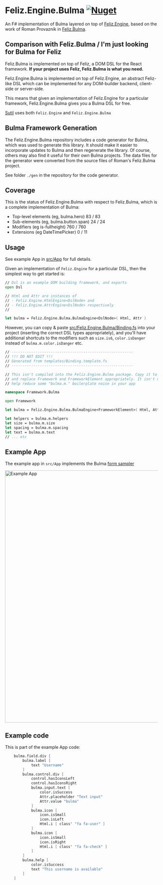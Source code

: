 # Feliz.Engine.Bulma [![Nuget](https://img.shields.io/nuget/v/Feliz.Engine.Bulma.svg?maxAge=0&colorB=brightgreen)](https://www.nuget.org/packages/Feliz.Engine.Bulma)

An F# implementation of Bulma layered on top of [Feliz.Engine](https://github.com/alfonsogarciacaro/Feliz.Engine), based on the work of Roman Provazník in [Feliz.Bulma](https://github.com/Dzoukr/Feliz.Bulma).

## Comparison with Feliz.Bulma / I'm just looking for Bulma for Feliz

Feliz.Bulma is implemented on top of Feliz, a DOM DSL for the React framework. **If your project uses Feliz, Feliz.Bulma is what you need.**

Feliz.Engine.Bulma is implemented on top of Feliz.Engine, an abstract Feliz-like DSL which can be implemented for any DOM-builder backend, client-side
or server-side.

This means that given an implementation of Feliz.Engine for a particular framework, Feliz.Engine.Bulma gives you a Bulma DSL for free.

[Sutil](https://github.com/DaveDawkins/Sutil) uses both `Feliz.Engine` and `Feliz.Engine.Bulma`

## Bulma Framework Generation

The Feliz.Engine.Bulma repository includes a code generator for Bulma, which was used to generate this library. It should make it
easier to incorporate updates to Bulma and then regenerate the library. Of course, others may also find it useful for their own Bulma projects. The data files for the generator were converted from the source files of Roman's Feliz.Bulma project.

See folder `./gen` in the repository for the code generator.

## Coverage

This is the status of Feliz.Engine.Bulma with respect to Feliz.Bulma, which is a complete implementation of Bulma:

- Top-level elements (eg, bulma.hero)   83 /  83
- Sub-elements (eg, bulma.button.span)  24 /  24
- Modifiers (eg is-fullheight)         760 / 760
- Extensions (eg DateTimePicker)         0 /  11

## Usage

See example App in [src/App](https://github.com/davedawkins/Feliz.Engine.Bulma/blob/main/src/App) for full details.

Given an implementation of `Feliz.Engine` for a particular DSL, then the simplest way to get started is:

```fs
// Dsl is an example DOM building framework, and exports
open Dsl

// Html and Attr are instances of
// - Feliz.Engine.HtmlEngine<DslNode> and
// - Feliz.Engine.AttrEngine<DslNode> respectively
//

let bulma = Feliz.Engine.Bulma.BulmaEngine<DslNode>( Html, Attr )

```

However, you can copy & paste [src/Feliz.Engine.Bulma/Binding.fs](https://github.com/davedawkins/Feliz.Engine.Bulma/blob/main/src/Feliz.Engine.Bulma/Binding.fs) into your project (inserting the correct DSL types appropriately),
and you'll have additional shortcuts to the modifiers such as `size.is6`, `color.isDanger` instead of `bulma.m.color.isDanger` etc.

```fs
// --------------------------------------------------------
// !!! DO NOT EDIT !!!
// Generated from templates/Binding.template.fs
// --------------------------------------------------------

// This isn't compiled into the Feliz.Engine.Bulma package. Copy it to your framework library
// and replace Framework and FrameworkElement appropriately. It isn't necessary, but it may
// help reduce some "bulma.m." boilerplate noise in your app

namespace Framework.Bulma

open Framework

let bulma = Feliz.Engine.Bulma.BulmaEngine<FrameworkElement>( Html, Attr )

let helpers = bulma.m.helpers
let size = bulma.m.size
let spacing = bulma.m.spacing
let text = bulma.m.text
// ... etc
```

## Example App

The example app in `src/App` implements the Bulma [form sampler](https://bulma.io/documentation/form/general/)

<img width="829" alt="Example App" src="https://user-images.githubusercontent.com/285421/110218799-87f29580-7eb3-11eb-8110-9f56f72104b1.png">

## Example code

This is part of the example App code:

```fs
    bulma.field.div [
        bulma.label [
            text "Username"
        ]
        bulma.control.div [
            control.hasIconsLeft
            control.hasIconsRight
            bulma.input.text [
                color.isSuccess
                Attr.placeholder "Text input"
                Attr.value "bulma"
            ]
            bulma.icon [
                icon.isSmall
                icon.isLeft
                Html.i [ class' "fa fa-user" ]
            ]
            bulma.icon [
                icon.isSmall
                icon.isRight
                Html.i [ class' "fa fa-check" ]
            ]
        ]
        bulma.help [
            color.isSuccess
            text "This username is available"
        ]
    ]
```

